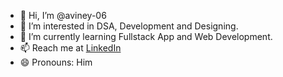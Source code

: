 - 👋 Hi, I’m @aviney-06
- 👀 I’m interested in DSA, Development and Designing.
- 🌱 I’m currently learning Fullstack App and Web Development.
- 📫 Reach me at <a href="https://www.linkedin.com/in/avinash-dubey-45a6211b6">LinkedIn</a>
- 😄 Pronouns: Him

<!---
aviney-06/aviney-06 is a ✨ special ✨ repository because its `README.md` (this file) appears on your GitHub profile.
You can click the Preview link to take a look at your changes.
--->
